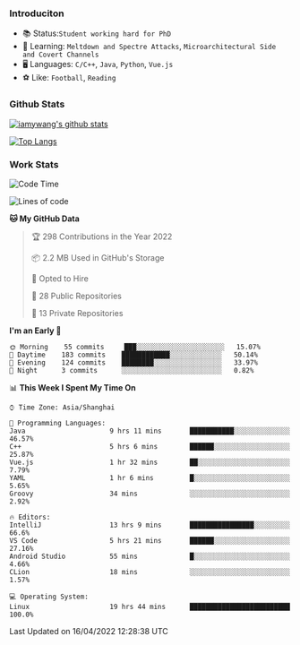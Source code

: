 ### Introduciton

- 📚 Status:`Student working hard for PhD`
- 🔎 Learning: `Meltdown and Spectre Attacks`, `Microarchitectural Side and Covert Channels`
- 🖥️ Languages: `C/C++`, `Java`, `Python`, `Vue.js`
- ⚽ Like: `Football`, `Reading`

### Github Stats

[![iamywang's github stats](https://github-readme-stats.vercel.app/api?username=iamywang&count_private=true&show_icons=true)]()

[![Top Langs](https://github-readme-stats.vercel.app/api/top-langs/?username=iamywang&layout=compact)]()

### Work Stats

<!--START_SECTION:waka-->
![Code Time](http://img.shields.io/badge/Code%20Time-273%20hrs%2011%20mins-blue)

![Lines of code](https://img.shields.io/badge/From%20Hello%20World%20I%27ve%20Written-523%20Thousand%20lines%20of%20code-blue)

**🐱 My GitHub Data** 

> 🏆 298 Contributions in the Year 2022
 > 
> 📦 2.2 MB Used in GitHub's Storage 
 > 
> 💼 Opted to Hire
 > 
> 📜 28 Public Repositories 
 > 
> 🔑 13 Private Repositories  
 > 
**I'm an Early 🐤** 

```text
🌞 Morning    55 commits     ███░░░░░░░░░░░░░░░░░░░░░░   15.07% 
🌆 Daytime    183 commits    ████████████░░░░░░░░░░░░░   50.14% 
🌃 Evening    124 commits    ████████░░░░░░░░░░░░░░░░░   33.97% 
🌙 Night      3 commits      ░░░░░░░░░░░░░░░░░░░░░░░░░   0.82%

```


📊 **This Week I Spent My Time On** 

```text
⌚︎ Time Zone: Asia/Shanghai

💬 Programming Languages: 
Java                     9 hrs 11 mins       ███████████░░░░░░░░░░░░░░   46.57% 
C++                      5 hrs 6 mins        ██████░░░░░░░░░░░░░░░░░░░   25.87% 
Vue.js                   1 hr 32 mins        ██░░░░░░░░░░░░░░░░░░░░░░░   7.79% 
YAML                     1 hr 6 mins         █░░░░░░░░░░░░░░░░░░░░░░░░   5.65% 
Groovy                   34 mins             ░░░░░░░░░░░░░░░░░░░░░░░░░   2.92%

🔥 Editors: 
IntelliJ                 13 hrs 9 mins       ████████████████░░░░░░░░░   66.6% 
VS Code                  5 hrs 21 mins       ██████░░░░░░░░░░░░░░░░░░░   27.16% 
Android Studio           55 mins             █░░░░░░░░░░░░░░░░░░░░░░░░   4.66% 
CLion                    18 mins             ░░░░░░░░░░░░░░░░░░░░░░░░░   1.57%

💻 Operating System: 
Linux                    19 hrs 44 mins      █████████████████████████   100.0%

```


 Last Updated on 16/04/2022 12:28:38 UTC
<!--END_SECTION:waka-->
